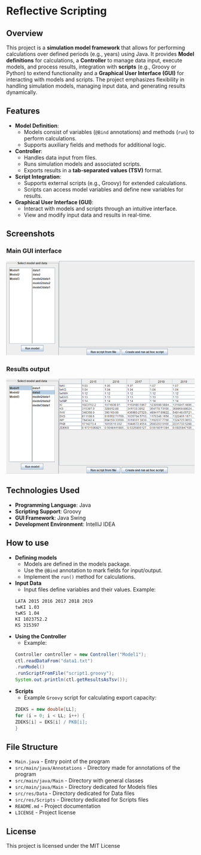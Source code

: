 # Reflective Scripting

## Overview
This project is a **simulation model framework** that allows for performing calculations over defined periods (e.g., years) using Java. It provides **Model definitions** for calculations, a **Controller** to manage data input, execute models, and process results, integration with **scripts** (e.g., Groovy or Python) to extend functionality and a **Graphical User Interface (GUI)** for interacting with models and scripts.
The project emphasizes flexibility in handling simulation models, managing input data, and generating results dynamically.

## Features
- **Model Definition**:
    - Models consist of variables (`@Bind` annotations) and methods (`run`) to perform calculations.
    - Supports auxiliary fields and methods for additional logic.
- **Controller**:
    - Handles data input from files.
    - Runs simulation models and associated scripts.
    - Exports results in a **tab-separated values (TSV)** format.
- **Script Integration**:
    - Supports external scripts (e.g., Groovy) for extended calculations.
    - Scripts can access model variables and define new variables for results.
- **Graphical User Interface (GUI)**:
    - Interact with models and scripts through an intuitive interface.
    - View and modify input data and results in real-time.

## Screenshots
### Main GUI interface
![Main GUI interface](src/res/main_gui_screenshot.png)
### Results output
![GUI with results output](src/res/gui_with_results_screenshot.png)

## Technologies Used
- **Programming Language**: Java
- **Scripting Support**: Groovy
- **GUI Framework**: Java Swing
- **Development Environment**: IntelliJ IDEA

## How to use
- **Defining models**
    - Models are defined in the models package.
    - Use the `@Bind` annotation to mark fields for input/output. 
    - Implement the `run()` method for calculations.
- **Input Data**
    - Input files define variables and their values. Example:
    ```
    LATA 2015 2016 2017 2018 2019
    twKI 1.03
    twKS 1.04
    KI 1023752.2
    KS 315397
    ```
- **Using the Controller**
    - Example:
    ``` Java
  Controller controller = new Controller("Model1");
    ctl.readDataFrom("data1.txt")
    .runModel()
    .runScriptFromFile("script1.groovy");
    System.out.println(ctl.getResultsAsTsv());
    ```
- **Scripts**
    - Example `Groovy` script for calculating export capacity:
    ``` Groovy
    ZDEKS = new double[LL];
    for (i = 0; i < LL; i++) {
    ZDEKS[i] = EKS[i] / PKB[i];
    }
    ```

## File Structure
- `Main.java` - Entry point of the program
- `src/main/java/Annotations` - Directory made for annotations of the program
- `src/main/java/Main` - Directory with general classes
- `src/main/java/Main` - Directory dedicated for Models files
- `src/res/Data` - Directory dedicated for Data files
- `src/res/Scripts` - Directory dedicated for Scripts files
- `README.md` - Project documentation
- `LICENSE` - Project license

## License
This project is licensed under the MIT License
